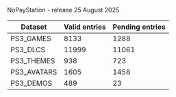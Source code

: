 NoPayStation - release 25 August 2025

|  Dataset  |Valid entries|Pending entries|
|-----------|-------------|---------------|
| PS3_GAMES |     8133    |      1288     |
|  PS3_DLCS |    11999    |     11061     |
| PS3_THEMES|     938     |      723      |
|PS3_AVATARS|     1605    |      1458     |
| PS3_DEMOS |     489     |       23      |